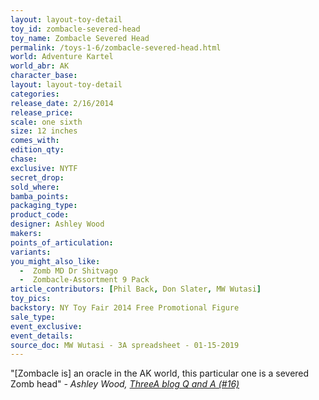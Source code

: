 ```yaml
---
layout: layout-toy-detail 
toy_id: zombacle-severed-head
toy_name: Zombacle Severed Head
permalink: /toys-1-6/zombacle-severed-head.html
world: Adventure Kartel
world_abr: AK
character_base: 
layout: layout-toy-detail
categories: 
release_date: 2/16/2014
release_price: 
scale: one sixth
size: 12 inches
comes_with: 
edition_qty: 
chase: 
exclusive: NYTF
secret_drop: 
sold_where: 
bamba_points: 
packaging_type: 
product_code:
designer: Ashley Wood
makers: 
points_of_articulation: 
variants: 
you_might_also_like: 
  -  Zomb MD Dr Shitvago
  -  Zombacle-Assortment 9 Pack
article_contributors: [Phil Back, Don Slater, MW Wutasi]
toy_pics: 
backstory: NY Toy Fair 2014 Free Promotional Figure
sale_type: 
event_exclusive: 
event_details: 
source_doc: MW Wutasi - 3A spreadsheet - 01-15-2019
---
```

"[Zombacle is] an oracle in the AK world, this particular one is a severed Zomb head"
<cite>- Ashley Wood, <a href="http://worldof3alegion.forumotion.com/t287-qa-sessions-with-ashley-wood" target="_blank">ThreeA blog Q and A (#16)</a></cite>